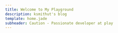 ```yaml
---
title: Welcome to My Playground
description: ksmithut's blog
template: home.jade
subheader: Caution - Passionate developer at play
---
```

